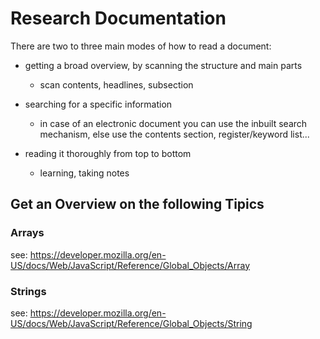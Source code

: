 # Research Documentation

There are two to three main modes of how to read a document:

-   getting a broad overview, by scanning the structure and main parts

    -   scan contents, headlines, subsection

-   searching for a specific information

    -   in case of an electronic document you can use the inbuilt search mechanism, else use the contents section, register/keyword list...

-   reading it thoroughly from top to bottom

    -   learning, taking notes

## Get an Overview on the following Tipics

### Arrays

see: https://developer.mozilla.org/en-US/docs/Web/JavaScript/Reference/Global_Objects/Array

### Strings

see: https://developer.mozilla.org/en-US/docs/Web/JavaScript/Reference/Global_Objects/String
